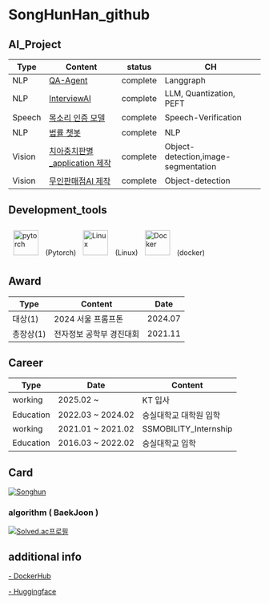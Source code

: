 # SongHunHan_github

## AI_Project

| Type | Content | status | CH |
|---|---|---|---|
| NLP | [QA-Agent](https://github.com/SongHunHan/QA-Agent) | complete | Langgraph | 
| NLP | [InterviewAI](https://github.com/SongHunHan/Ainterview) | complete | LLM, Quantization, PEFT | 
| Speech | [목소리 인증 모델](https://github.com/SongHunHan/speech-verification) | complete | Speech-Verification | 
| NLP | [법률 챗봇](https://github.com/SongHunHan/LawRAG_ChatBot) | complete | NLP | Langchain, RAG |
| Vision | [치아충치판별_application 제작](https://github.com/SongHunHan/AI_cavityDetection) | complete | Object-detection,image-segmentation |
| Vision | [무인판매점AI 제작](https://github.com/SongHunHan/AI_yolov5_autoshop) | complete | Object-detection |


## Development_tools
<div align="left">
<img style="margin: 10px" src="https://profilinator.rishav.dev/skills-assets/pytorch-icon.svg" alt="pytorch" height="50" /> 
(Pytorch)
<img style="margin: 10px" src="https://profilinator.rishav.dev/skills-assets/linux-original.svg" alt="Linux" height="50" />  
(Linux)
<img style="margin: 10px" src="https://profilinator.rishav.dev/skills-assets/docker-original-wordmark.svg" alt="Docker" height="50" />
(docker)
</div>


## Award

| Type | Content | Date | 
|------|---|---|
| 대상(1) | 2024 서울 프롬프톤 | 2024.07 |
| 총장상(1) | 전자정보 공학부 경진대회 | 2021.11 |

## Career

| Type | Date | Content | 
|------|---|---|
| working | 2025.02 ~ | KT 입사 |
| Education | 2022.03 ~ 2024.02 | 숭실대학교 대학원 입학 |
| working | 2021.01 ~ 2021.02 | SSMOBILITY_Internship |
| Education | 2016.03 ~ 2022.02 | 숭실대학교 입학 |

## Card

[![Songhun](https://github-readme-stats.vercel.app/api?username=SongHunHan)](https://github.com/SongHunHan)

### algorithm ( BaekJoon )
[![Solved.ac프로필](http://mazassumnida.wtf/api/v2/generate_badge?boj=gksthdgns3)](https://solved.ac/profile/gksthdgns3)

## additional info
[ - DockerHub](https://hub.docker.com/repository/docker/hansonghun/songhun_pytorch/tags?page=1&ordering=last_updated) 

[ - Huggingface ](https://huggingface.co/Songhun)
